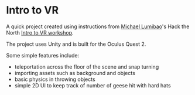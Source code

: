 # Intro to VR

A quick project created using instructions from [Michael Lumibao](https://github.com/Michaellumibao)'s Hack the North [Intro to VR workshop](https://youtu.be/N33EpKOvNWY).

The project uses Unity and is built for the Oculus Quest 2. 

Some simple features include:
- teleportation across the floor of the scene and snap turning
- importing assets such as background and objects
- basic physics in throwing objects
- simple 2D UI to keep track of number of geese hit with hard hats
